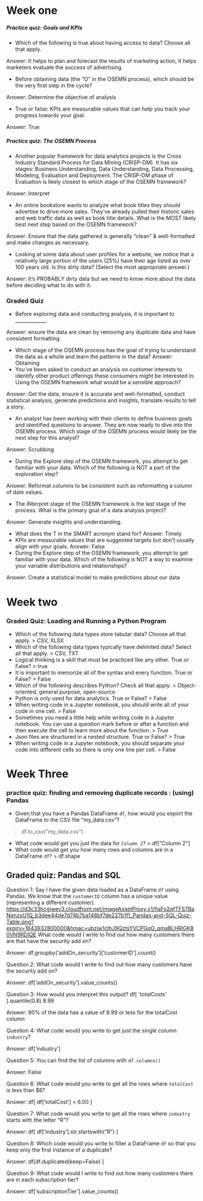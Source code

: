 # Week one

##### Practice quiz: Goals and KPIs
- Which of the following is true about having access to data? Choose all that apply.

Answer: It helps to plan and forecast the results of marketing action, It helps marketers evaluate the success of advertising.
- Before obtaining data (the “O” in the OSEMN process), which should be the very first step in the cycle?

Answer: Determine the objective of analysis
- True or false: KPIs are measurable values that can help you track your progress towards your goal. 

Answer: True


##### Practice quiz: The OSEMN Process
- Another popular framework for data analytics projects is the Cross Industry Standard Process for Data Mining (CRISP-DM). It has six stages: Business Understanding, Data Understanding, Data Processing, Modeling, Evaluation and Deployment. The CRISP-DM phase of Evaluation is likely closest to which stage of the OSEMN framework?

Answer: Interpret
- An online bookstore wants to analyze what book titles they should advertise to drive more sales. They’ve already pulled their historic sales and web traffic data as well as book title details. What is the MOST likely best next step based on the OSEMN framework?

Answer: Ensure that the data gathered is generally “clean” & well-formatted and make changes as necessary.
- Looking at some data about user profiles for a website, we notice that a relatively large portion of the users (25%) have their age listed as over 100 years old. Is this dirty data? (Select the most appropriate answer.)

Answer: It’s PROBABLY dirty data but we need to know more about the data before deciding what to do with it.

### Graded Quiz
- Before exploring data and conducting analysis, it is important to _____________ 

Answer: ensure the data are clean by removing any duplicate data and have consistent formatting.
- Which stage of the OSEMN process has the goal of trying to understand the data as a whole and learn the patterns in the data?
Answer: Obtaining
- You've been asked to conduct an analysis on customer interests to identify other product offerings these consumers might be interested in. Using the OSEMN framework what would be a sensible approach? 

Answer: Get the data, ensure it is accurate and well-formatted, conduct statistical analysis, generate predictions and insights, translate results to tell a story.
- An analyst has been working with their clients to define business goals and identified questions to answer. They are now ready to dive into the OSEMN process. Which stage of the OSEMN process would likely be the next step for this analyst?

Answer: Scrubbing
- During the Explore step of the OSEMN framework, you attempt to get familiar with your data. Which of the following is NOT a part of the exploration step?

Answer: Reformat columns to be consistent such as reformatting a column of date values.
- The iNterpret stage of the OSEMN framework is the last stage of the process. What is the primary goal of a data analysis project?

Answer: Generate insights and understanding.
- What does the T in the SMART acronym stand for?
Answer: Timely
- KPIs are measurable values that are suggested targets but don’t usually align with your goals.
Answer: False
- During the Explore step of the OSEMN framework, you attempt to get familiar with your data. Which of the following is NOT a way to examine your variable distributions and relationships?

Answer: Create a statistical model to make predictions about our data



# Week two
### Graded Quiz: Loading and Running a Python Program
- Which of the following data types store tabular data? Choose all that apply. > CSV, XLSX
- Which of the following data types typically have delimited data? Select all that apply. > CSV, TXT
- Logical thinking is a skill that must be practiced like any other. True or False? > true
- It is important to memorize all of the syntax and every function. True or False? > False
- Which of the following describes Python? Check all that apply. > Object-oriented, general purpose, open-source
- Python is only used for data analytics. True or False? > False
- When writing code in a Jupyter notebook, you should write all of your code in one cell. > False
- Sometimes you need a little help while writing code in a Jupyter notebook. You can use a question mark before or after a function and then execute the cell to learn more about the function. > True
- Json files are structured in a nested structure. True or False? > True
- When writing code in a Jupyter notebook, you should separate your code into different cells so there is only one line per cell. > False





# Week Three
### practice quiz: finding and removing duplicate records : (using) Pandas
- Given that you have a Pandas DataFrame `df`, how would you export the DataFrame to the CSV file “my_data.csv”?
> df.to_csv(“my_data.csv”)
- What code would get you just the data for `Column 2`? > df["Column 2"]
- What code would get you how many rows and columns are in a DataFrame `df`? > df.shape

## Graded quiz: Pandas and SQL
Question 1: Say I have the given data loaded as a DataFrame `df` using Pandas. We know that the `customerID` column has a unique value (representing a different customer).
https://d3c33hcgiwev3.cloudfront.net/imageAssetProxy.v1/fjsFo2qfTFS7BaNqnzxU1Q_b3dee44de7d74b7ba148bf7de227b1f1_Pandas-and-SQL-Quiz-Table.png?expiry=1643932800000&hmac=ubziw1clhJ9QztsYVCPGqO_qmaBLHRlGK80VN9RDlQE 
What code would I write to find out how many customers there are that have the security add on?

Answer: df.groupby(‘addOn_security’)[‘customerID’].count()

Question 2: 
What code would I write to find out how many customers have the security add on?

Answer: df[‘addOn_security’].value_counts()

Question 3: How would you interpret this output?
df[ 'totalCosts' ].quantile(0.8)
8.99

Answer: 80% of the data has a value of 8.99 or less for the totalCost column

Question 4: What code would you write to get just the single column `industry`?

Answer: df[‘industry’]

Question 5: You can find the list of columns with `df.columns()`

Answer: False

Question 6: What code would you write to get all the rows where `totalCost` is less than $6?

Answer: df[ df[‘totalCost’] < 6.00 ]

Question 7: What code would you write to get all the rows where `industry` starts with the letter “R”?

Answer: df[ df[‘industry’].str.startswith(“R”) ]

Question 8: Which code would you write to filter a DataFrame `df` so that you keep only the first instance of a duplicate?

Answer: df[df.duplicated(keep=False) ]

Question 9: What code would I write to find out how many customers there are in each subscription tier?

Answer: df[‘subscriptionTier’].value_counts()











